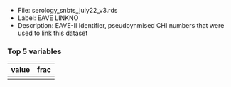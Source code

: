 

* File: serology_snbts_july22_v3.rds
* Label: EAVE LINKNO
* Description: EAVE-II Identifier, pseudoynmised CHI numbers that were used to link this dataset

### Top 5 variables
| value   | frac   |
|:--------|:-------|
|         |        |
        